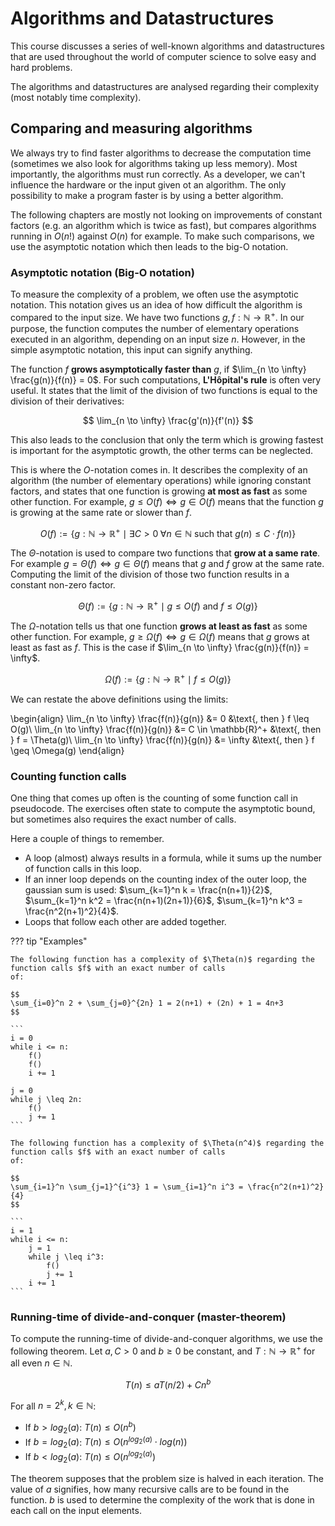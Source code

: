 # Algorithms and Datastructures

This course discusses a series of well-known algorithms and datastructures that are used throughout the world of 
computer science to solve easy and hard problems.

The algorithms and datastructures are analysed regarding their complexity (most notably time complexity).

## Comparing and measuring algorithms

We always try to find faster algorithms to decrease the computation time (sometimes we also look for algorithms taking
up less memory). Most importantly, the algorithms must run correctly. As a developer, we can't influence the hardware
or the input given ot an algorithm. The only possibility to make a program faster is by using a better algorithm. 

The following chapters are mostly not looking on improvements of constant factors (e.g. an algorithm which is twice
as fast), but compares algorithms running in $O(n!)$ against $O(n)$ for example. To make such comparisons, we use the
asymptotic notation which then leads to the big-O notation.

### Asymptotic notation (Big-O notation)

To measure the complexity of a problem, we often use the asymptotic notation. This notation gives us an idea of how
difficult the algorithm is compared to the input size. We have two functions $g,f: \mathbb{N} \to \mathbb{R}^+$. In our
purpose, the function computes the number of elementary operations executed in an algorithm, depending on an input size
$n$. However, in the simple asymptotic notation, this input can signify anything. 

The function $f$ **grows asymptotically faster than** $g$, if $\lim_{n \to \infty} \frac{g(n)}{f(n)} = 0$. For 
such computations, **L'Hôpital's rule** is often very useful. It states that the limit of the division of two functions
is equal to the division of their derivatives: 

$$
\lim_{n \to \infty} \frac{g'(n)}{f'(n)}
$$

This also leads to the conclusion that only the term which is growing fastest is important for the asymptotic growth, 
the other terms can be neglected. 

This is where the $O$-notation comes in. It describes the complexity of an algorithm (the number of elementary 
operations) while ignoring constant factors, and states that one function is growing **at most as fast** as some other
function. For example, $g \leq O(f) \Leftrightarrow g \in O(f)$ means that the function $g$ is growing at the same 
rate or slower than $f$. 

$$
O(f)  := \{g: \mathbb{N} \to \mathbb{R}^+ \mid \exists C > 0 \; \forall n \in \mathbb{N} \text{ such that } g(n) \leq C \cdot f(n)\}
$$

The $\Theta$-notation is used to compare two functions that **grow at a same rate**. For example $g = \Theta(f) 
\Leftrightarrow g \in \Theta(f)$ means that $g$ and $f$ grow at the same rate. Computing the limit of the division of
those two function results in a constant non-zero factor. 

$$
\Theta(f) := \{g: \mathbb{N} \to \mathbb{R}^+ \mid g \leq O(f) \text{ and } f \leq O(g)\}
$$

The $\Omega$-notation tells us that one function **grows at least as fast** as some other function. For example, $g \geq 
\Omega(f) \Leftrightarrow g \in \Omega(f)$ means that $g$ grows at least as fast as $f$. This is the case if 
$\lim_{n \to \infty} \frac{g(n)}{f(n)} = \infty$. 

$$
\Omega(f) := \{g: \mathbb{N} \to \mathbb{R}^+ \mid f \leq O(g)\}
$$

We can restate the above definitions using the limits: 

\begin{align}
\lim_{n \to \infty} \frac{f(n)}{g(n)} &= 0 &\text{, then } f \leq O(g)\\
\lim_{n \to \infty} \frac{f(n)}{g(n)} &= C \in \mathbb{R}^+ &\text{, then } f = \Theta(g)\\
\lim_{n \to \infty} \frac{f(n)}{g(n)} &= \infty &\text{, then } f \geq \Omega(g)
\end{align}

### Counting function calls

One thing that comes up often is the counting of some function call in pseudocode. The exercises often state to compute
the asymptotic bound, but sometimes also requires the exact number of calls. 

Here a couple of things to remember. 

- A loop (almost) always results in a formula, while it sums up the number of function calls in this loop.
- If an inner loop depends on the counting index of the outer loop, the gaussian sum is used: $\sum_{k=1}^n k =
  \frac{n(n+1)}{2}$, $\sum_{k=1}^n k^2 = \frac{n(n+1)(2n+1)}{6}$, $\sum_{k=1}^n k^3 = \frac{n^2(n+1)^2}{4}$.
- Loops that follow each other are added together.

??? tip "Examples"

    The following function has a complexity of $\Theta(n)$ regarding the function calls $f$ with an exact number of calls 
    of: 
    
    $$
    \sum_{i=0}^n 2 + \sum_{j=0}^{2n} 1 = 2(n+1) + (2n) + 1 = 4n+3
    $$
    
    ```
    i = 0
    while i <= n:
        f()
        f()
        i += 1
    
    j = 0
    while j \leq 2n:
        f()
        j += 1
    ```

    The following function has a complexity of $\Theta(n^4)$ regarding the function calls $f$ with an exact number of calls
    of:
    
    $$
    \sum_{i=1}^n \sum_{j=1}^{i^3} 1 = \sum_{i=1}^n i^3 = \frac{n^2(n+1)^2}{4}
    $$
    
    ```
    i = 1
    while i <= n:
        j = 1
        while j \leq i^3:
            f()
            j += 1
        i += 1
    ```


### Running-time of divide-and-conquer (master-theorem)

To compute the running-time of divide-and-conquer algorithms, we use the following theorem. Let $a,C > 0$ and $b \geq 0$
be constant, and $T: \mathbb{N} \to \mathbb{R}^+$ for all even $n \in \mathbb{N}$.

$$
T(n) \leq aT(n/2)+Cn^b
$$

For all $n = 2^k, k \in \mathbb{N}$:

- If $b > log_2(a)$: $T(n) \leq O(n^b)$
- If $b = log_2(a)$: $T(n) \leq O(n^{log_2(a)} \cdot log(n))$
- If $b < log_2(a)$: $T(n) \leq O(n^{log_2(a)})$

The theorem supposes that the problem size is halved in each iteration. The value of $a$ signifies, how many recursive
calls are to be found in the function. $b$ is used to determine the complexity of the work that is done in each call
on the input elements. 
